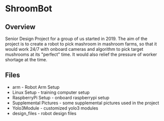 # ShroomBot

## Overview
Senior Design Project for a group of us started in 2019. 
The aim of the project is to create a robot to pick mashroom in mashroom farms, so that it would work 24/7 with onboard cameras and algorithm to pick target mushrooms at its "perfect" time. It would also relief the pressure of worker shortage at the time.

## Files
- arm - Robot Arm Setup
- Linux Setup - training computer setup
- RaspberryPi Setup - onboard raspberrypi setup
- Supplemental Pictures - some supplemental pictures used in the project
- Yolo3Module - customized yolo3 modules
- design_files - robot design files


